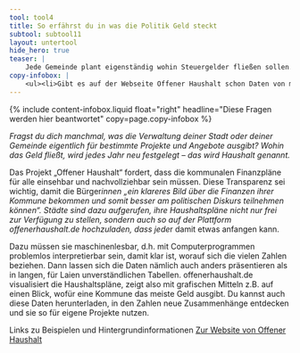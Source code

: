 ```yaml
---
tool: tool4
title: So erfährst du in was die Politik Geld steckt
subtool: subtool11
layout: untertool
hide_hero: true
teaser: |
    Jede Gemeinde plant eigenständig wohin Steuergelder fließen sollen. Finde heraus, wer oder was in deiner Region Geld bekommt und mische dich ein.
copy-infobox: |
    <ul><li>Gibt es auf der Webseite Offener Haushalt schon Daten von meiner Stadt oder Gemeinde?</li><li>Falls ja, wie viel Geld gibt meine Kommune für die Jugendarbeit aus?</li></ul>
---
```

{% include content-infobox.liquid float="right" headline="Diese Fragen werden hier beantwortet" copy=page.copy-infobox %}

*Fragst du dich manchmal, was die Verwaltung deiner Stadt oder deiner Gemeinde eigentlich für bestimmte Projekte und Angebote ausgibt? Wohin das Geld fließt, wird jedes Jahr neu festgelegt – das wird Haushalt genannt.*

Das Projekt „Offener Haushalt“ fordert, dass die kommunalen Finanzpläne für alle einsehbar und nachvollziehbar sein müssen. Diese Transparenz sei wichtig, damit die Bürger*innen „ein klareres Bild über die Finanzen ihrer Kommune bekommen und somit besser am politischen Diskurs teilnehmen können“. Städte sind dazu aufgerufen, ihre Haushaltspläne nicht nur frei zur Verfügung zu stellen, sondern auch so auf der Plattform offenerhaushalt.de hochzuladen, dass jede*r damit etwas anfangen kann.

Dazu müssen sie maschinenlesbar, d.h. mit Computerprogrammen problemlos interpretierbar sein, damit klar ist, worauf sich die vielen Zahlen beziehen. Dann lassen sich die Daten nämlich auch anders präsentieren als in langen, für Laien unverständlichen Tabellen. offenerhaushalt.de visualisiert die Haushaltspläne, zeigt also mit grafischen Mitteln z.B. auf einen Blick, wofür eine Kommune das meiste Geld ausgibt. Du kannst auch diese Daten herunterladen, in den Zahlen neue Zusammenhänge entdecken und sie so für eigene Projekte nutzen.

<p class="link-list">
    <span class="link-list-headline">Links zu Beispielen und Hintergrundinformationen</span>
    <a class="external-link" href="https://offenerhaushalt.de/" target="_blank">Zur Website von Offener Haushalt</a>
</p>